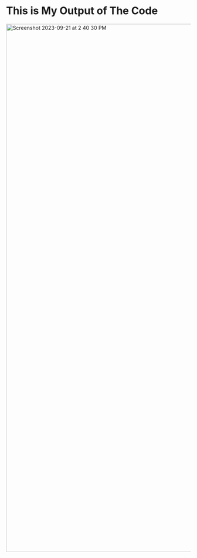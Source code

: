 # This is My Output of The Code 


<img width="1440" alt="Screenshot 2023-09-21 at 2 40 30 PM" src="https://github.com/AmanRana07/MscDSB-MDS171-23122105-Aman/assets/75392511/4c26d15b-dd42-4eb9-ac7c-def5cc34ab4c">
